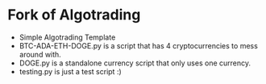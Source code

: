 # Fork of Algotrading
- Simple Algotrading Template
- BTC-ADA-ETH-DOGE.py is a script that has 4 cryptocurrencies to mess around with.
- DOGE.py is a standalone currency script that only uses one currency.
- testing.py is just a test script :)
